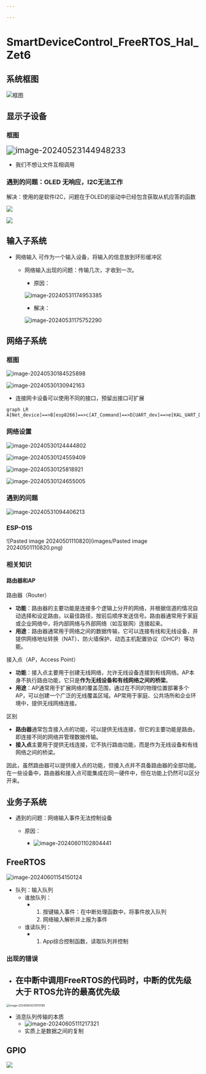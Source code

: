 ```yaml
---

---
```


# SmartDeviceControl_FreeRTOS_Hal_Zet6

## 系统框图

![框图](images/框图.png)

## 显示子设备

### 框图

<img src="images/image-20240523144948233.png" alt="image-20240523144948233" style="zoom:150%;" />



- 我们不想让文件互相调用





### 遇到的问题：OLED 无响应，I2C无法工作

解决：使用的是软件I2C，问题在于OLED的驱动中已经包含获取从机应答的函数

![](images/image-20240523140943001.png)

![](images/image-20240523142131259.png)

## 输入子系统

- 网络输入 可作为一个输入设备，将输入的信息放到环形缓冲区

  - 网络输入出现的问题：传输几次，才收到一次。

    - 原因：

    ![image-20240531174953385](images/image-20240531174953385.png)

    - 解决：

    ![image-20240531175752290](images/image-20240531175752290.png)

    

## 网络子系统

### 框图





![image-20240530184525898](images/image-20240530184525898.png)



![image-20240530130942163](images/image-20240530130942163.png)

- 连接网卡设备可以使用不同的接口，预留出接口可扩展

```mermaid
graph LR
A[Net_device]==>B[esp8266]==>c[AT_Command]==>D[UART_dev]==>e[KAL_UART_DEV]==>f[CAL_UART_DEV]
```

### 网络设置

![image-20240530124444802](images/image-20240530124444802.png)

![image-20240530124559409](images/image-20240530124559409.png)

![image-20240530125818921](images/image-20240530125818921.png)

![image-20240530124655005](images/image-20240530124655005.png)

### 遇到的问题

![image-20240531094406213](images/image-20240531094406213.png)



### ESP-01S

![Pasted image 20240501110820](images/Pasted image 20240501110820.png)











### 相关知识

#### 路由器和AP

路由器（Router）

- **功能**：路由器的主要功能是连接多个逻辑上分开的网络，并根据信道的情况自动选择和设定路由，以最佳路径，按前后顺序发送信号。路由器通常用于家庭或企业网络中，将内部网络与外部网络（如互联网）连接起来。
- **用途**：路由器通常用于网络之间的数据传输，它可以连接有线和无线设备，并提供网络地址转换（NAT）、防火墙保护、动态主机配置协议（DHCP）等功能。

接入点（AP，Access Point）

- **功能**：接入点主要用于创建无线网络，允许无线设备连接到有线网络。AP本身不执行路由功能，它只是**作为无线设备和有线网络之间的桥梁**。
- **用途**：AP通常用于扩展网络的覆盖范围，通过在不同的物理位置部署多个AP，可以创建一个广泛的无线覆盖区域。AP常用于家庭、公共场所和企业环境中，提供无线网络连接。

区别

- **路由器**通常包含接入点的功能，可以提供无线连接，但它的主要功能是路由，即连接不同的网络并管理数据传输。
- **接入点**主要用于提供无线连接，它不执行路由功能，而是作为无线设备和有线网络之间的桥梁。

因此，虽然路由器可以提供接入点的功能，但接入点并不具备路由器的全部功能。在一些设备中，路由器和接入点可能集成在同一硬件中，但在功能上仍然可以区分开来。

## 业务子系统

- 遇到的问题：网络输入事件无法控制设备

  - 原因：

    - ![image-20240601102804441](images/image-20240601102804441.png)

      

## FreeRTOS

![image-20240601154150124](images/image-20240601154150124.png)

- 队列：输入队列
  - 谁放队列：
    - 1. 按键输入事件：在中断处理函数中，将事件放入队列
      2. 网络输入解析并上报为事件
  - 谁读队列：
    - 1. App综合控制函数，读取队列并控制

### 出现的错误

- 在中断中调用FreeRTOS的代码时，中断的优先级 大于 RTOS允许的最高优先级
  - 

<img src="images/image-20240604231010185.png" alt="image-20240604231010185" style="zoom:50%;" />

- 消息队列传输的本质
  - ![image-20240605111217321](images/image-20240605111217321.png)
  - 实质上是数据之间的复制

## GPIO

![](images/GPIO.png)

